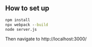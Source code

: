 ## How to set up

```cmd
npm install
npx webpack --build
node server.js

```
Then navigate to http://localhost:3000/